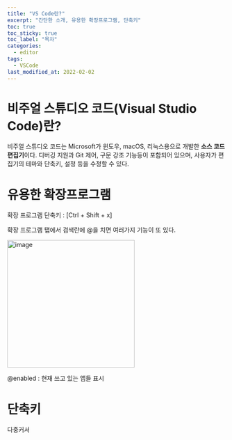```yaml
---
title: "VS Code란?"
excerpt: "간단한 소개, 유용한 확장프로그램, 단축키"
toc: true
toc_sticky: true
toc_label: "목차"
categories:
  - editor
tags:
  - VSCode
last_modified_at: 2022-02-02
---
```


# 비주얼 스튜디오 코드(Visual Studio Code)란?
비주얼 스튜디오 코드는 Microsoft가 윈도우, macOS, 리눅스용으로 개발한 **소스 코드 편집기**이다. 디버깅 지원과 Git 제어, 구문 강조 기능등이 포함되어 있으며, 사용자가 편집기의 테마와 단축키, 설정 등을 수정할 수 있다.

# 유용한 확장프로그램 

확장 프로그램 단축키 : [Ctrl + Shift + x]

확장 프로그램 탭에서 검색란에 @을 치면 여러가지 기능이 또 있다. 

<img width="293" alt="image" src="https://user-images.githubusercontent.com/86641773/153710268-ded10e12-d6f0-4c61-8781-af48971d5d37.png">

@enabled : 현재 쓰고 있는 앱들 표시




# 단축키
다중커서 
